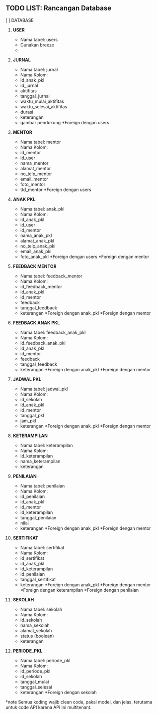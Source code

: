 ## TODO LIST: Rancangan Database

[ ] DATABASE
1. **USER**
    - Nama tabel: users
    - Gunakan breeze
    - 
2. **JURNAL**
    - Nama tabel: jurnal
    - Nama Kolom:
    - id_anak_pkl
    - id_jurnal
    - aktifitas
    - tanggal_jurnal
    - waktu_mulai_aktifitas
    - waktu_selesai_aktifitas
    - durasi
    - keterangan
    - gambar pendukung
    *Foreign dengan users 

3. **MENTOR**
    - Nama tabel: mentor
    - Nama Kolom:
    - id_mentor
    - id_user
    - nama_mentor
    - alamat_mentor
    - no_telp_mentor
    - email_mentor
    - foto_mentor
    - ttd_mentor
    *Foreign dengan users

4. **ANAK PKL**
    - Nama tabel: anak_pkl
    - Nama Kolom:
    - id_anak_pkl
    - id_user
    - id_mentor
    - nama_anak_pkl
    - alamat_anak_pkl
    - no_telp_anak_pkl
    - email_anak_pkl
    - foto_anak_pkl
    *Foreign dengan users
    *Foreign dengan mentor

5. **FEEDBACK MENTOR**
    - Nama tabel: feedback_mentor
    - Nama Kolom:
    - id_feedback_mentor
    - id_anak_pkl
    - id_mentor
    - feedback
    - tanggal_feedback
    - keterangan
    *Foreign dengan anak_pkl
    *Foreign dengan mentor

6. **FEEDBACK ANAK PKL**
    - Nama tabel: feedback_anak_pkl
    - Nama Kolom:
    - id_feedback_anak_pkl
    - id_anak_pkl
    - id_mentor
    - feedback
    - tanggal_feedback
    - keterangan
    *Foreign dengan anak_pkl
    *Foreign dengan mentor

7. **JADWAL PKL**
    - Nama tabel: jadwal_pkl
    - Nama Kolom:
    - id_sekolah
    - id_anak_pkl
    - id_mentor
    - tanggal_pkl
    - jam_pkl
    - keterangan
    *Foreign dengan anak_pkl
    *Foreign dengan mentor

8.  **KETERAMPILAN**
    - Nama tabel: keterampilan
    - Nama Kolom:
    - id_keterampilan
    - nama_keterampilan
    - keterangan

9. **PENILAIAN**
    - Nama tabel: penilaian
    - Nama Kolom:
    - id_penilaian
    - id_anak_pkl
    - id_mentor
    - id_keterampilan
    - tanggal_penilaian
    - nilai
    - keterangan
    *Foreign dengan anak_pkl
    *Foreign dengan mentor

10. **SERTIFIKAT**
    - Nama tabel: sertifikat
    - Nama Kolom:
    - id_sertifikat
    - id_anak_pkl
    - id_keterampilan
    - id_penilaian
    - tanggal_sertifikat
    - keterangan
    *Foreign dengan anak_pkl
    *Foreign dengan mentor
    *Foreign dengan keterampilan
    *Foreign dengan penilaian

11. **SEKOLAH**
    - Nama tabel: sekolah
    - Nama Kolom:
    - id_sekolah
    - nama_sekolah
    - alamat_sekolah
    - status (boolean)
    - keterangan

11. **PERIODE_PKL**
    - Nama tabel: periode_pkl
    - Nama Kolom:
    - id_periode_pkl
    - id_sekolah
    - tanggal_mulai
    - tanggal_selesai
    - keterangan
    *Foreign dengan sekolah

\*note
Semua koding wajib clean code, pakai model, dan jelas, terutama untuk code API karena API ini multitenant.
